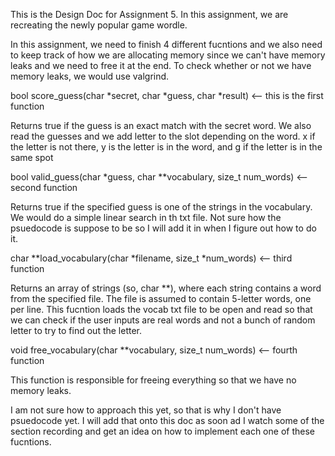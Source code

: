 This is the Design Doc for Assignment 5. In this assignment, we are recreating the newly popular game wordle.

In this assignment, we need to finish 4 different fucntions and we also need to keep track of how we are allocating memory since we can't have memory leaks and we need to free it at the end. To check whether or not we have memory leaks, we would use valgrind.

bool score_guess(char *secret, char *guess, char *result) <-- this is the first function

Returns true if the guess is an exact match with the secret word. We also read the guesses and we add letter to the slot depending on the word.
 x if the letter is not there, y is the letter is in the word, and g if the letter is in the same spot

 bool valid_guess(char *guess, char **vocabulary, size_t num_words) <-- second function

 Returns true if the specified guess is one of the strings in the vocabulary. We would do a simple linear search in th txt file. Not sure how the psuedocode is suppose to be so I will add it in when I figure out how to do it. 

 char **load_vocabulary(char *filename, size_t *num_words) <-- third function

 Returns an array of strings (so, char **), where each string contains a word from the specified file. The file is assumed to contain 5-letter words, one per line. This fucntion loads the vocab txt file to be open and read so that we can check if the user inputs are real words and not a bunch of random letter to try to find out the letter.

 void free_vocabulary(char **vocabulary, size_t num_words) <-- fourth function

 This function is responsible for freeing everything so that we have no memory leaks.

 I am not sure how to approach this yet, so that is why I don't have psuedocode yet. I will add that onto this doc as soon ad I watch some of the section recording and get an idea on how to implement each one of these fucntions.